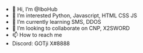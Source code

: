 - 👋 Hi, I’m @IboHub
- 👀 I’m interested Python, Javascript, HTML CSS JS
- 🌱 I’m currently learning SMS, DDOS
- 💞️ I’m looking to collaborate on CNP, X2SWORD
- 📫 How to reach me 
- Discord: GOTji X#8888

<!---
Don't copy me!
--->
